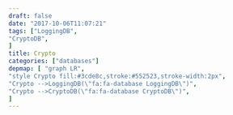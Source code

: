 ```yaml
---
draft: false
date: "2017-10-06T11:07:21"
tags: ["LoggingDB",
"CryptoDB",
]
title: Crypto
categories: ["databases"]
depmap: [ "graph LR",
"style Crypto fill:#3cde8c,stroke:#552523,stroke-width:2px",
"Crypto -->LoggingDB(\"fa:fa-database LoggingDB\")",
"Crypto -->CryptoDB(\"fa:fa-database CryptoDB\")",
]
---
```

